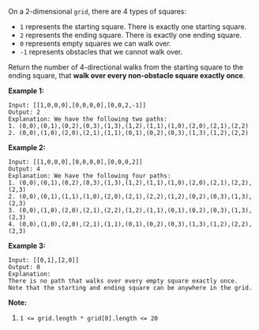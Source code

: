 On a 2-dimensional `grid`, there are 4 types of squares:

  * `1` represents the starting square.  There is exactly one starting square.
  * `2` represents the ending square.  There is exactly one ending square.
  * `0` represents empty squares we can walk over.
  * `-1` represents obstacles that we cannot walk over.

Return the number of 4-directional walks from the starting square to the
ending square, that **walk over every non-obstacle square  exactly once**.



**Example 1:**

    
    
    Input: [[1,0,0,0],[0,0,0,0],[0,0,2,-1]]
    Output: 2
    Explanation: We have the following two paths: 
    1. (0,0),(0,1),(0,2),(0,3),(1,3),(1,2),(1,1),(1,0),(2,0),(2,1),(2,2)
    2. (0,0),(1,0),(2,0),(2,1),(1,1),(0,1),(0,2),(0,3),(1,3),(1,2),(2,2)

**Example 2:**

    
    
    Input: [[1,0,0,0],[0,0,0,0],[0,0,0,2]]
    Output: 4
    Explanation: We have the following four paths: 
    1. (0,0),(0,1),(0,2),(0,3),(1,3),(1,2),(1,1),(1,0),(2,0),(2,1),(2,2),(2,3)
    2. (0,0),(0,1),(1,1),(1,0),(2,0),(2,1),(2,2),(1,2),(0,2),(0,3),(1,3),(2,3)
    3. (0,0),(1,0),(2,0),(2,1),(2,2),(1,2),(1,1),(0,1),(0,2),(0,3),(1,3),(2,3)
    4. (0,0),(1,0),(2,0),(2,1),(1,1),(0,1),(0,2),(0,3),(1,3),(1,2),(2,2),(2,3)

**Example 3:**

    
    
    Input: [[0,1],[2,0]]
    Output: 0
    Explanation:
    There is no path that walks over every empty square exactly once.
    Note that the starting and ending square can be anywhere in the grid.
    



**Note:**

  1. `1 <= grid.length * grid[0].length <= 20`

